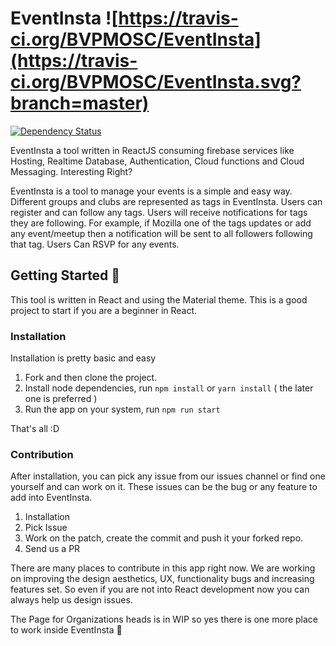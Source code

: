 # EventInsta ![https://travis-ci.org/BVPMOSC/EventInsta](https://travis-ci.org/BVPMOSC/EventInsta.svg?branch=master)
[![Dependency Status](https://gemnasium.com/badges/github.com/BVPMOSC/EventInsta.svg)](https://gemnasium.com/github.com/BVPMOSC/EventInsta)

EventInsta a tool written in ReactJS consuming firebase services like Hosting, Realtime Database, Authentication, Cloud functions and Cloud Messaging. Interesting Right?

EventInsta is a tool to manage your events is a simple and easy way. Different groups and clubs are represented as tags in EventInsta. Users can register and can follow any tags. Users will receive notifications for tags they are following. For example, if Mozilla one of the tags updates or add any event/meetup then a notification will be sent to all followers following that tag. Users Can RSVP for any events. 


## Getting Started 🎉
This tool is written in React and using the Material theme. This is a good project to start if you are a beginner in React.

### Installation
Installation is pretty basic and easy

1. Fork and then clone the project.
2. Install node dependencies, run `npm install` or `yarn install` ( the later one is preferred )
3. Run the app on your system, run `npm run start`

That's all :D

### Contribution
After installation, you can pick any issue from our issues channel or find one yourself and can work on it. These issues can be the bug or any feature to add into EventInsta.

1. Installation
2. Pick Issue
3. Work on the patch, create the commit and push it your forked repo.
4. Send us a PR

There are many places to contribute in this app right now. We are working on improving the design aesthetics, UX, functionality bugs and increasing features set. So even if you are not into React development now you can always help us design issues.

The Page for Organizations heads is in WIP so yes there is one more place to work inside EventInsta 🍺
